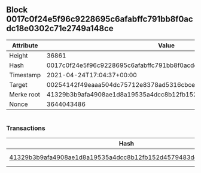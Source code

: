 ## Block 0017c0f24e5f96c9228695c6afabffc791bb8f0acdc18e0302c71e2749a148ce

Attribute | Value
--- | ---
Height | 36861
Hash | 0017c0f24e5f96c9228695c6afabffc791bb8f0acdc18e0302c71e2749a148ce
Timestamp | 2021-04-24T17:04:37+00:00
Target | 00254142f49eaaa504dc75712e8378ad5316cbcead634704b3734b6271167cc4
Merke root | 41329b3b9afa4908ae1d8a19535a4dcc8b12fb152d4579483ddae1ecac88f3d7
Nonce | 3644043486

```

```

### Transactions

Hash | Amount
--- | ---
[41329b3b9afa4908ae1d8a19535a4dcc8b12fb152d4579483ddae1ecac88f3d7](41329b3b9afa4908ae1d8a19535a4dcc8b12fb152d4579483ddae1ecac88f3d7.md) | 10.00000000 SKEPTI 
